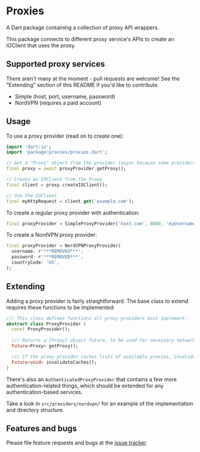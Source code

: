 # Proxies
A Dart package containing a collection of proxy API wrappers.

This package connects to different proxy service's APIs to create an IOClient
that uses the proxy.

## Supported proxy services
There aren't many at the moment - pull requests are welcome!
See the "Extending" section of this README if you'd like to contribute.
- Simple (host, port, username, password)
- NordVPN (requires a paid account)

## Usage

To use a proxy provider (read on to create one):
```dart
import 'dart:io';
import 'package:proxies/proxies.dart';

// Get a "Proxy" object from the provider (async because some providers fetch data from a server).
final proxy = await proxyProvider.getProxy();

// Create an IOClient from the Proxy
final client = proxy.createIOClient();

// Use the IOClient
final myHttpRequest = client.get('example.com');
```

To create a regular proxy provider with authentication:

```dart
final proxyProvider = SimpleProxyProvider('host.com', 8080, 'myUsername', 'myPassword');
```

To create a NordVPN proxy provider:
```dart
final proxyProvider = NordVPNProxyProvider(
  username: r'***REMOVED***',
  password: r'***REMOVED***',
  countryCode: 'US',
);
```

## Extending
Adding a proxy provider is fairly straightforward. The base class to extend
requires these functions to be implemented:

```dart
/// This class defines functions all proxy providers must implement.
abstract class ProxyProvider {
  const ProxyProvider();
  
  /// Returns a [Proxy] object future, to be used for necessary network operations.
  Future<Proxy> getProxy();

  /// If the proxy provider caches lists of available proxies, invalidate those caches.
  Future<void> invalidateCaches();
}
```

There's also an `AuthenticatedProxyProvider` that contains a few more
authentication-related things, which should be extended for any authentication-based services.

Take a look in `src/providers/nordvpn/` for an example of the implementation and
directory structure.

## Features and bugs

Please file feature requests and bugs at the [issue tracker][tracker].

[tracker]: https://github.com/hacker1024/proxies/issues
